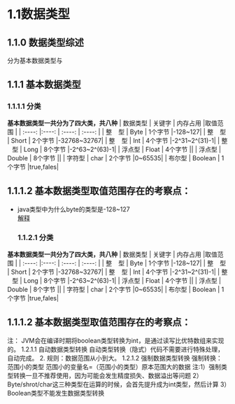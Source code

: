 # 1.1数据类型
## 1.1.0 数据类型综述
  分为基本数据类型与
## 1.1.1 基本数据类型
### 1.1.1.1 分类
**基本数据类型一共分为了四大类，共八种**
| 数据类型 | 关键字 | 内存占用 |取值范围 |
| :----:   |:----: |  :----:  | :----: |
| 整 &#8194; 型 | Byte | 1个字节 |-128~127|
| 整 &#8194; 型 | Short | 2个字节 |-32768~32767|
| 整 &#8194; 型 | Int | 4个字节 |-2^31~2^(31)-1|
| 整 &#8194; 型 | Long | 8个字节 |-2^63~2^(63)-1|
| 浮点型 | Float | 4个字节 ||
| 浮点型 | Double | 8个字节 ||
| 字符型 | char | 2个字节 |0~65535|
| 布尔型 | Boolean | 1个字节 |true,fales|
## 1.1.1.2 基本数据类型取值范围存在的考察点：
- java类型中为什么byte的类型是-128~127 <br>
  [解释](http://hollischuang.gitee.io/tobetopjavaer/#/basics/java-basic/float)
  ### 1.1.2.1 分类
**基本数据类型一共分为了四大类，共八种**
| 数据类型 | 关键字 | 内存占用 |取值范围 |
| :----:   |:----: |  :----:  | :----: |
| 整 &#8194; 型 | Byte | 1个字节 |-128~127|
| 整 &#8194; 型 | Short | 2个字节 |-32768~32767|
| 整 &#8194; 型 | Int | 4个字节 |-2^31~2^(31)-1|
| 整 &#8194; 型 | Long | 8个字节 |-2^63~2^(63)-1|
| 浮点型 | Float | 4个字节 ||
| 浮点型 | Double | 8个字节 ||
| 字符型 | char | 2个字节 |0~65535|
| 布尔型 | Boolean | 1个字节 |true,fales|
## 1.1.1.2 基本数据类型取值范围存在的考察点：




注：
JVM会在编译时期将boolean类型转换为int，是通过读写比优特数组来实现的。
1.2.1.1 自动数据类型转换
自动类型转换（隐式）代码不需要进行特殊处理，自动完成。 2. 规则：数据范围从小到大。
1.2.1.2 强制数据类型转换
强制转换：范围小的类型 范围小的变量名=（范围小的类型）原本范围大的数据
注:1）强制类型转换一旦不推荐使用，因为可能会发生精度损失、数据溢出等问题
  2）Byte/shrot/char这三种类型在运算的时候，会首先提升成为int类型，然后计算
  3）Boolean类型不能发生数据类型转换


